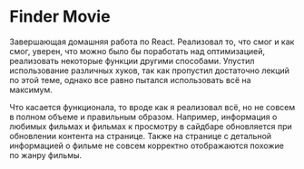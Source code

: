 # Finder Movie

Завершающая домашняя работа по React. Реализовал то, что смог и как смог, уверен, что можно было бы поработать над оптимизацией, реализовать некоторые функции другими способами. Упустил использование различных хуков, так как пропустил достаточно лекций по этой теме, однако все равно пытался использовать всё на максимум.

Что касается функционала, то вроде как я реализовал всё, но не совсем в полном объеме и правильным образом. Например, информация о любимых фильмах и фильмах к просмотру в сайдбаре обновляется при обновлении контента на странице. Также на странице с детальной информацией о фильме не совсем корректно отображаются похожие по жанру фильмы.

